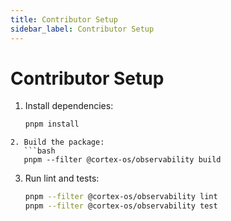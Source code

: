 ```yaml
---
title: Contributor Setup
sidebar_label: Contributor Setup
---
```


# Contributor Setup

1. Install dependencies:
   ```bash
   pnpm install
```
2. Build the package:
   ```bash
   pnpm --filter @cortex-os/observability build
```
3. Run lint and tests:
   ```bash
   pnpm --filter @cortex-os/observability lint
   pnpm --filter @cortex-os/observability test
```

```
